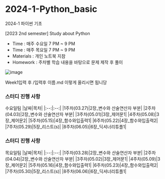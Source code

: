 # 2024-1-Python_basic
2024-1 파이썬 기초

[2023 2nd semester] Study about Python

- Time : 매주 수요일 7 PM ~ 9 PM
- Time : 매주 목요일 7 PM ~ 9 PM
- Materials : 개인 노트북 지참
- Homework : 주차별 학습 내용을 바탕으로 문제 제작 후 풀이

![image](https://github.com/gnbhub/2024-1-Python_basic/assets/137675779/ed340563-8a34-4242-a956-690cfcb44806)

Week1입력 후 /입력후 이름.md
이렇게 올리시면 됩니당

 
### 스터디 진행 사항
수요일팀
|날짜|목차|
|:--:|:--:|
|1주차(03.27)|2장_변수와 산술연산자 부분|
|2주차(04.03)|2장_변수와 산술연산자 부분|
|3주차(05.01)|3장_제어문1|
|4주차(05.08)|3장_제어문2|
|5주차(05.15)|4장_함수와입출력1|
|6주차(05.22)|4장_함수와입출력2|
|7주차(05.29)|5장_리스트(s)|
|8주차(06.05)|6장_딕셔너리튜플1|

### 스터디 진행 사항
목요일팀
|날짜|목차|
|:--:|:--:|
|1주차(03.28)|2장_변수와 산술연산자 부분|
|2주차(04.04)|2장_변수와 산술연산자 부분|
|3주차(05.02)|3장_제어문1|
|4주차(05.09)|3장_제어문2|
|5주차(05.16)|4장_함수와입출력1|
|6주차(05.23)|4장_함수와입출력2|
|7주차(05.30)|5장_리스트(s)|
|8주차(06.06)|6장_딕셔너리튜플1|
